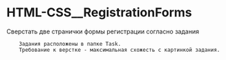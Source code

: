 # HTML-CSS__RegistrationForms
Сверстать две странички формы регистрации согласно задания


        Задания расположены в папке Task. 
        Требование к верстке - максимальная схожесть с картинкой задания.
